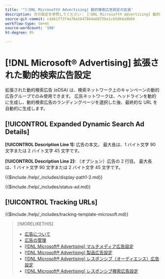 ```yaml
---
title: '"[!DNL Microsoft® Advertising] 動的検索広告設定の拡張'
description: 次の設定を参照してください： [!DNL Microsoft® Advertising] 動的検索広告を拡張しました。
source-git-commit: cd461f73f4a70a5647844a6075ba1c65d64a9b04
workflow-type: tm+mt
source-wordcount: '108'
ht-degree: 0%

---
```


# [!DNL Microsoft® Advertising] 拡張された動的検索広告設定

拡張された動的検索広告 (eDSA) は、検索ネットワーク上のキャンペーンの動的広告グループでのみ使用できます。 広告ネットワークは、ヘッドラインを動的に生成し、動的検索広告のランディングページを選択した後、最終的な URL を自動的に生成します。

## [!UICONTROL Expanded Dynamic Search Ad Details]

**[!UICONTROL Description Line 1]:** 広告の本文。 最大長は、1 バイト文字 90 文字または 2 バイト文字 45 文字です。

<!-- **[!UICONTROL Display Path 1]**, **[!UICONTROL Display Path 2]:** -->

**[!UICONTROL Description Line 2]:** （オプション）広告の 2 行目。 最大長は、1 バイト文字 90 文字または 2 バイト文字 45 文字です。

{{$include /help/_includes/display-path1-2.md}}

<!-- **[!UICONTROL Status]:** -->

{{$include /help/_includes/status-ad.md}}

## [!UICONTROL Tracking URLs]

<!-- **[!UICONTROL Tracking Template URl]:** -->

{{$include /help/_includes/tracking-template-microsoft.md}}

>[!MORELIKETHIS]
>
>* [広告について](ad-about.md)
>* [広告の管理](ad-manage.md)
>* [[!DNL Microsoft® Advertising] マルチメディア広告設定](ad-settings-microsoft-multimedia.md)
>* [[!DNL Microsoft® Advertising] 製品広告設定](ad-settings-microsoft-product.md)
>* [[!DNL Microsoft® Advertising] レスポンシブ（オーディエンス）広告設定](ad-settings-microsoft-responsive.md)
>* [[!DNL Microsoft® Advertising] レスポンシブ検索広告設定](ad-settings-microsoft-rsa.md)

